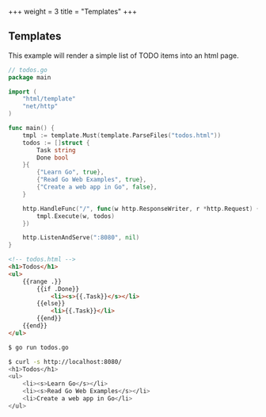 +++
weight = 3
title = "Templates"
+++

## Templates

This example will render a simple list of TODO items into an html page.

``` go
// todos.go
package main

import (
	"html/template"
	"net/http"
)

func main() {
	tmpl := template.Must(template.ParseFiles("todos.html"))
	todos := []struct {
		Task string
		Done bool
	}{
		{"Learn Go", true},
		{"Read Go Web Examples", true},
		{"Create a web app in Go", false},
	}

	http.HandleFunc("/", func(w http.ResponseWriter, r *http.Request) {
		tmpl.Execute(w, todos)
	})

	http.ListenAndServe(":8080", nil)
}
```
``` html
<!-- todos.html -->
<h1>Todos</h1>
<ul>
	{{range .}}
		{{if .Done}}
			<li><s>{{.Task}}</s></li>
		{{else}}
			<li>{{.Task}}</li>
		{{end}}
	{{end}}
</ul>
```
``` sh
$ go run todos.go

$ curl -s http://localhost:8080/
<h1>Todos</h1>
<ul>
	<li><s>Learn Go</s></li>
	<li><s>Read Go Web Examples</s></li>
	<li>Create a web app in Go</li>
</ul>
```
